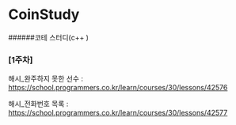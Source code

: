 # CoinStudy
######코테 스터디(c++ )

### [1주차]


해시_완주하지 못한 선수 : https://school.programmers.co.kr/learn/courses/30/lessons/42576

해시_전화번호 목록 : https://school.programmers.co.kr/learn/courses/30/lessons/42577
